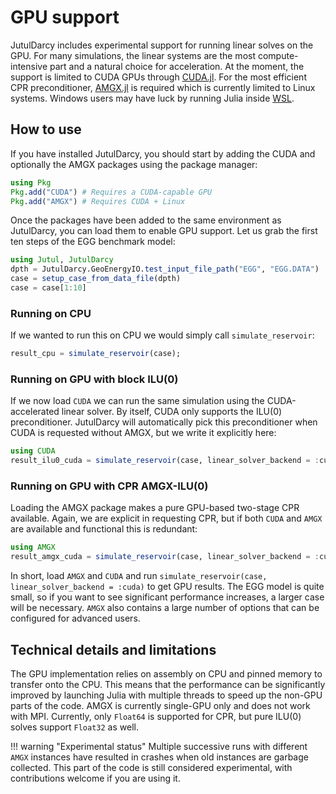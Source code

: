 # GPU support

JutulDarcy includes experimental support for running linear solves on the GPU. For many simulations, the linear systems are the most compute-intensive part and a natural choice for acceleration. At the moment, the support is limited to CUDA GPUs through [CUDA.jl](https://github.com/JuliaGPU/CUDA.jl). For the most efficient CPR preconditioner, [AMGX.jl](https://github.com/JuliaGPU/AMGX.jl) is required which is currently limited to Linux systems. Windows users may have luck by running Julia inside [WSL](https://learn.microsoft.com/en-us/windows/wsl/install).

## How to use

If you have installed JutulDarcy, you should start by adding the CUDA and optionally the AMGX packages using the package manager:

```julia
using Pkg
Pkg.add("CUDA") # Requires a CUDA-capable GPU
Pkg.add("AMGX") # Requires CUDA + Linux
```

Once the packages have been added to the same environment as JutulDarcy, you can load them to enable GPU support. Let us grab the first ten steps of the EGG benchmark model:

```julia
using Jutul, JutulDarcy
dpth = JutulDarcy.GeoEnergyIO.test_input_file_path("EGG", "EGG.DATA")
case = setup_case_from_data_file(dpth)
case = case[1:10]
```

### Running on CPU

If we wanted to run this on CPU we would simply call `simulate_reservoir`:

```julia
result_cpu = simulate_reservoir(case);
```

### Running on GPU with block ILU(0)

If we now load `CUDA` we can run the same simulation using the CUDA-accelerated linear solver. By itself, CUDA only supports the ILU(0) preconditioner. JutulDarcy will automatically pick this preconditioner when CUDA is requested without AMGX, but we write it explicitly here:

```julia
using CUDA
result_ilu0_cuda = simulate_reservoir(case, linear_solver_backend = :cuda, precond = :ilu0);
```

### Running on GPU with CPR AMGX-ILU(0)

Loading the AMGX package makes a pure GPU-based two-stage CPR available. Again, we are explicit in requesting CPR, but if both `CUDA` and `AMGX` are available and functional this is redundant:

```julia
using AMGX
result_amgx_cuda = simulate_reservoir(case, linear_solver_backend = :cuda, precond = :cpr);
```

In short, load `AMGX` and `CUDA` and run `simulate_reservoir(case, linear_solver_backend = :cuda)` to get GPU results. The EGG model is quite small, so if you want to see significant performance increases, a larger case will be necessary. `AMGX` also contains a large number of options that can be configured for advanced users.

## Technical details and limitations

The GPU implementation relies on assembly on CPU and pinned memory to transfer onto the CPU. This means that the performance can be significantly improved by launching Julia with multiple threads to speed up the non-GPU parts of the code. AMGX is currently single-GPU only and does not work with MPI. Currently, only `Float64` is supported for CPR, but pure ILU(0) solves support `Float32` as well.

!!! warning "Experimental status"
    Multiple successive runs with different `AMGX` instances have resulted in crashes when old instances are garbage collected. This part of the code is still considered experimental, with contributions welcome if you are using it.
